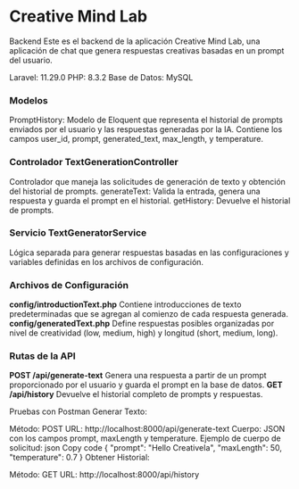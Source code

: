 <h1>Creative Mind Lab</h1>
Backend
Este es el backend de la aplicación Creative Mind Lab, una aplicación de chat que genera respuestas creativas basadas en un prompt del usuario.

Laravel: 11.29.0
PHP: 8.3.2
Base de Datos: MySQL

<h3>Modelos</h3>
PromptHistory: Modelo de Eloquent que representa el historial de prompts enviados por el usuario y las respuestas generadas por la IA. Contiene los campos user_id, prompt, generated_text, max_length, y temperature.

<h3>Controlador <strong>TextGenerationController</strong></h3>
 Controlador que maneja las solicitudes de generación de texto y obtención del historial de prompts.
generateText: Valida la entrada, genera una respuesta y guarda el prompt en el historial.
getHistory: Devuelve el historial de prompts.

<h3>Servicio <strong>TextGeneratorService</strong></h3>
 Lógica separada para generar respuestas basadas en las configuraciones y variables definidas en los archivos de configuración.

<h3>Archivos de Configuración</h3>
<strong>config/introductionText.php</strong> Contiene introducciones de texto predeterminadas que se agregan al comienzo de cada respuesta generada.
<strong>config/generatedText.php</strong> Define respuestas posibles organizadas por nivel de creatividad (low, medium, high) y longitud (short, medium, long).

<h3>Rutas de la API</h3>

<strong>POST /api/generate-text</strong> Genera una respuesta a partir de un prompt proporcionado por el usuario y guarda el prompt en la base de datos.
<strong>GET /api/history</strong> Devuelve el historial completo de prompts y respuestas.

Pruebas con Postman
Generar Texto:

Método: POST
URL: http://localhost:8000/api/generate-text
Cuerpo: JSON con los campos prompt, maxLength y temperature.
Ejemplo de cuerpo de solicitud:
json
Copy code
{
"prompt": "Hello CreativeIa",
"maxLength": 50,
"temperature": 0.7
}
Obtener Historial:

Método: GET
URL: http://localhost:8000/api/history
